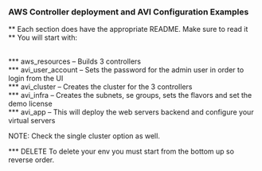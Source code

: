 ### AWS Controller deployment and AVI Configuration Examples
** Each section does have the appropriate README. Make sure to read it <br />
** You will start with: <br /> <br />

*** aws_resources – Builds 3 controllers <br/> 
*** avi_user_account – Sets the password for the admin user in order to login from the UI <br/> 
*** avi_cluster – Creates the cluster for the 3 controllers <br/> 
*** avi_infra – Creates the subnets, se groups, sets the flavors and set the demo license <br/>
*** avi_app – This will deploy the web servers backend and configure your virtual servers <br/>

NOTE: Check the single cluster option as well. 


*** DELETE 
To delete your env you must start from the bottom up so reverse order. 
